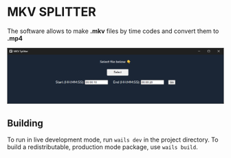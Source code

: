 # MKV SPLITTER

The software allows to make **.mkv** files by time codes and convert them to **.mp4**

![Main Window](main_window.png)

## Building
To run in live development mode, run `wails dev` in the project directory.
To build a redistributable, production mode package, use `wails build`.
